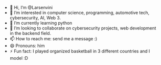 - 👋 Hi, I’m @Larsenvini
- 👀 I’m interested in computer science, programming, automotive tech, cybersecurity, AI, Web 3. 
- 🌱 I’m currently learning python
- 💞️ I’m looking to collaborate on cybersecurity projects, web development in the backend field.
- 📫 How to reach me: send me a message :)
- 😄 Pronouns: him
- ⚡ Fun fact: I played organized basketball in 3 different countries and I model :D

<!---
Larsenvini/Larsenvini is a ✨ special ✨ repository because its `README.md` (this file) appears on your GitHub profile.
You can click the Preview link to take a look at your changes.
--->
